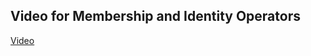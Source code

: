 ## Video for Membership and Identity Operators
[Video](https://drive.google.com/file/d/1RF-536MduxaQAXvQSlhPXvN74k71Ixmx/view?usp=sharing)
